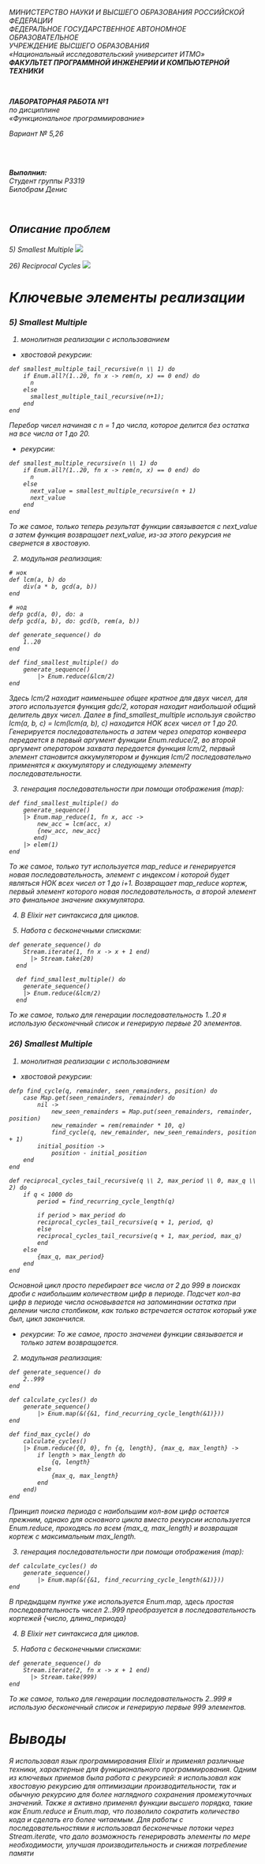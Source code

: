 <i>МИНИСТЕРСТВО НАУКИ И ВЫСШЕГО ОБРАЗОВАНИЯ РОССИЙСКОЙ ФЕДЕРАЦИИ  
ФЕДЕРАЛЬНОЕ ГОСУДАРСТВЕННОЕ АВТОНОМНОЕ ОБРАЗОВАТЕЛЬНОЕ  
УЧРЕЖДЕНИЕ ВЫСШЕГО ОБРАЗОВАНИЯ  
«Национальный исследовательский университет ИТМО»  
<i>
**ФАКУЛЬТЕТ ПРОГРАММНОЙ ИНЖЕНЕРИИ И КОМПЬЮТЕРНОЙ ТЕХНИКИ**  

<br>

**ЛАБОРАТОРНАЯ РАБОТА №1**  
по дисциплине  
«Функциональное программирование»  

Вариант № 5,26

<br><br>

**Выполнил:**  
Студент группы P3319  
Билобрам Денис

<br>

## Описание проблем
5\) Smallest Multiple
![](media/5.png)

26\) Reciprocal Cycles
![](media/26.png)

# Ключевые элементы реализации

### 5\) <b>Smallest Multiple</b> <br>

1. монолитная реализации с использованием
* хвостовой рекурсии:
```
def smallest_multiple_tail_recursive(n \\ 1) do
    if Enum.all?(1..20, fn x -> rem(n, x) == 0 end) do
      n
    else
      smallest_multiple_tail_recursive(n+1);
    end
end
```
Перебор чисел начиная с n = 1 до числа, которое делится без остатка на все числа от 1 до 20.

* рекурсии:
```
def smallest_multiple_recursive(n \\ 1) do
    if Enum.all?(1..20, fn x -> rem(n, x) == 0 end) do
      n
    else
      next_value = smallest_multiple_recursive(n + 1)
      next_value
    end
end
```
То же самое, только теперь результат функции связывается с next_value а затем функция возвращает next_value, из-за этого рекурсия не свернется в хвостовую.

2. модульная реализация:
```
# нок
def lcm(a, b) do
    div(a * b, gcd(a, b))
end

# нод
defp gcd(a, 0), do: a
defp gcd(a, b), do: gcd(b, rem(a, b))

def generate_sequence() do
    1..20
end

def find_smallest_multiple() do
    generate_sequence()
        |> Enum.reduce(&lcm/2)
end
```
Здесь lcm/2 находит наименьшее общее кратное для двух чисел, для этого используется функция gdc/2, которая находит наибольшой общий делитель двух чисел. Далее в find_smallest_multiple используя свойство lcm(a, b, c) = lcm(lcm(a, b), c) находится НОК всех чисел от 1 до 20. Генерируется последовательность а затем через оператор конвеера передается в первый аргумент функции Enum.reduce/2, во второй аргумент оператором захвата передается функция lcm/2, первый элемент становится аккумулятором и функция lcm/2 последовательно применятся к аккумулятору и следующему элементу последовательности.

3. генерация последовательности при помощи отображения (map):
```
def find_smallest_multiple() do
    generate_sequence()
    |> Enum.map_reduce(1, fn x, acc ->
        new_acc = lcm(acc, x)
        {new_acc, new_acc}
       end)
    |> elem(1)
end
```
То же самое, только тут используется map_reduce и генерируется новая последовательность, элемент с индексом i которой будет являться НОК всех чисел от 1 до i+1. Возвращает map_reduce кортеж, первый элемент которого новая последовательность, а второй элемент это финальное значение аккумулятора.

4. В Elixir нет синтаксиса для циклов.

5. Hабота с бесконечными списками:

```
def generate_sequence() do
    Stream.iterate(1, fn x -> x + 1 end)
      |> Stream.take(20)
  end

  def find_smallest_multiple() do
    generate_sequence()
    |> Enum.reduce(&lcm/2)
  end
```
То же самое, только для генерации последовательность 1..20 я использую бесконечный список и генерирую первые 20 элементов.

### 26\) <b>Smallest Multiple</b> <br>
1. монолитная реализации с использованием
* хвостовой рекурсии:
```
defp find_cycle(q, remainder, seen_remainders, position) do
    case Map.get(seen_remainders, remainder) do
        nil ->
            new_seen_remainders = Map.put(seen_remainders, remainder, position)
            new_remainder = rem(remainder * 10, q)
            find_cycle(q, new_remainder, new_seen_remainders, position + 1)
        initial_position ->
            position - initial_position
    end
end

def reciprocal_cycles_tail_recursive(q \\ 2, max_period \\ 0, max_q \\ 2) do
    if q < 1000 do
        period = find_recurring_cycle_length(q)

        if period > max_period do
        reciprocal_cycles_tail_recursive(q + 1, period, q)
        else
        reciprocal_cycles_tail_recursive(q + 1, max_period, max_q)
        end
    else
        {max_q, max_period}
    end
end
```
Основной цикл просто перебирает все числа от 2 до 999 в поисках дроби с наибольшим количеством цифр в периоде. Подсчет кол-ва цифр в периоде числа основывается на запоминании остатка при делении числа столбиком, как только встречается остаток который уже был, цикл закончился.

* рекурсии:
То же самое, просто значенеи функции связывается и только затем возвращается.

2. модульная реализация:
```
def generate_sequence() do
    2..999
end

def calculate_cycles() do
    generate_sequence()
        |> Enum.map(&({&1, find_recurring_cycle_length(&1)}))
end

def find_max_cycle() do
    calculate_cycles()
    |> Enum.reduce({0, 0}, fn {q, length}, {max_q, max_length} ->
        if length > max_length do
            {q, length}
        else
            {max_q, max_length}
        end
    end)
end
```
Принцип поиска периода с наибольшим кол-вом цифр остается прежним, однако для основного цикла вместо рекурсии используется Enum.reduce, проходясь по всем {max_q, max_length} и возвращая кортеж с максимальным max_length.

3. генерация последовательности при помощи отображения (map):
```
def calculate_cycles() do
    generate_sequence()
        |> Enum.map(&({&1, find_recurring_cycle_length(&1)}))
end
```
В предыдщем пунтке уже используется Enum.map, здесь простая последовательность чисел 2..999 преобразуется в последовательность кортежей {число, длина_периода}

4. В Elixir нет синтаксиса для циклов.

5. Hабота с бесконечными списками:

```
def generate_sequence() do
    Stream.iterate(2, fn x -> x + 1 end)
      |> Stream.take(999)
end
```
То же самое, только для генерации последовательность 2..999 я использую бесконечный список и генерирую первые 999 элементов.

# Выводы

Я использовал язык программирования Elixir и применял различные техники, характерные для функционального программирования. Одним из ключевых приемов была работа с рекурсией: я использовал как хвостовую рекурсию для оптимизации производительности, так и обычную рекурсию для более наглядного сохранения промежуточных значений. Также я активно применял функции высшего порядка, такие как Enum.reduce и Enum.map, что позволило сократить количество кода и сделать его более читаемым. Для работы с последовательностями я использовал бесконечные потоки через Stream.iterate, что дало возможность генерировать элементы по мере необходимости, улучшая производительность и снижая потребление памяти